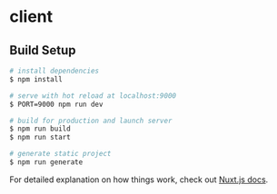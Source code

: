 # client

## Build Setup

```bash
# install dependencies
$ npm install

# serve with hot reload at localhost:9000
$ PORT=9000 npm run dev

# build for production and launch server
$ npm run build
$ npm run start

# generate static project
$ npm run generate
```

For detailed explanation on how things work, check out [Nuxt.js docs](https://nuxtjs.org).
